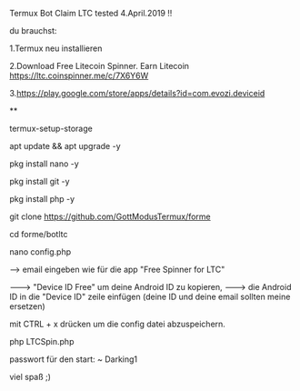 Termux Bot Claim LTC 
tested 4.April.2019 !!

du brauchst:

1.Termux neu installieren

2.Download Free Litecoin Spinner. Earn Litecoin https://ltc.coinspinner.me/c/7X6Y6W

3.https://play.google.com/store/apps/details?id=com.evozi.deviceid

**


termux-setup-storage

apt update && apt upgrade -y

pkg install nano -y

pkg install git -y

pkg install php -y

git clone https://github.com/GottModusTermux/forme

cd forme/botltc

nano config.php


--> email eingeben wie für die app "Free Spinner for LTC"

---> "Device ID Free" um deine Android ID zu kopieren,
---> die Android ID in die "Device ID" zeile einfügen
(deine ID und deine email sollten meine ersetzen)

mit CTRL + x drücken um die config datei abzuspeichern.

php LTCSpin.php

passwort für den start:
  ~ Darking1
  
  viel spaß ;)
